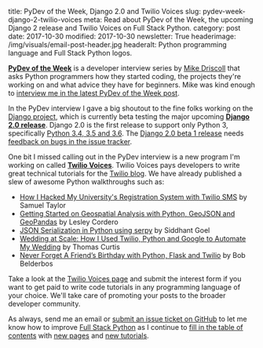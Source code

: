 title: PyDev of the Week, Django 2.0 and Twilio Voices
slug: pydev-week-django-2-twilio-voices
meta: Read about PyDev of the Week, the upcoming Django 2 release and Twilio Voices on Full Stack Python.
category: post
date: 2017-10-30
modified: 2017-10-30
newsletter: True
headerimage: /img/visuals/email-post-header.jpg
headeralt: Python programming language and Full Stack Python logos.


[**PyDev of the Week**](https://www.blog.pythonlibrary.org/category/pydevoftheweek/) 
is a developer interview series by 
[Mike Driscoll](https://github.com/driscollis) that asks Python programmers 
how they started coding, the projects they're working on and what advice
they have for beginners. Mike was kind enough to 
[interview me in the latest PyDev of the Week post](https://www.blog.pythonlibrary.org/2017/10/30/pydev-of-the-week-matthew-makai/).

In the PyDev interview I gave a big shoutout to the fine folks working on the
[Django project](/django.html), which is 
currently beta testing the major upcoming
[**Django 2.0 release**](https://docs.djangoproject.com/en/2.0/releases/2.0/).
Django 2.0 is the first release to support only Python 3, specifically 
[Python 3.4, 3.5 and 3.6](https://docs.djangoproject.com/en/2.0/releases/2.0/#python-compatibility). 
The [Django 2.0 beta 1 release](https://www.djangoproject.com/weblog/2017/oct/16/django-20-beta-1-released/) 
needs
[feedback on bugs in the issue tracker](https://code.djangoproject.com/query?version=2.0&col=id&col=summary&col=status&col=owner&col=type&col=component&col=version&desc=1&order=id).

One bit I missed calling out in the PyDev interview is a new program I'm 
working on called [**Twilio Voices**](http://www.twiliovoices.com). Twilio
Voices pays developers to write great technical tutorials for the 
[Twilio blog](https://www.twilio.com/blog). We have already published a slew 
of awesome Python walkthroughs such as:

* [How I Hacked My University's Registration System with Twilio SMS](https://www.twilio.com/blog/2017/06/hacked-my-universitys-registration-system-python-twilio.html) by Samuel Taylor
* [Getting Started on Geospatial Analysis with Python, GeoJSON and GeoPandas](https://www.twilio.com/blog/2017/08/geospatial-analysis-python-geojson-geopandas.html) by Lesley Cordero
* [JSON Serialization in Python using serpy](https://www.twilio.com/blog/2017/08/json-serialization-in-python-using-serpy.html) by Siddhant Goel
* [Wedding at Scale: How I Used Twilio, Python and Google to Automate My Wedding](https://www.twilio.com/blog/2017/04/wedding-at-scale-how-i-used-twilio-python-and-google-to-automate-my-wedding.html) by Thomas Curtis
* [Never Forget A Friend’s Birthday with Python, Flask and Twilio](https://www.twilio.com/blog/2017/09/never-forget-friends-birthday-python-flask-twilio.html)
  by Bob Belderbos

Take a look at the [Twilio Voices page](http://www.twiliovoices.com/) and 
submit the interest form if you want to get paid to write code tutorials 
in any programming language of your choice. We'll take care of promoting your 
posts to the broader developer community.

As always, send me an email or [submit an issue ticket on GitHub](https://github.com/mattmakai/fullstackpython.com/issues) 
to let me know how to improve 
[Full Stack Python](https://www.fullstackpython.com/) 
as I continue to 
[fill in the table of contents](/table-of-contents.html) 
with [new pages](/change-log.html)
and 
[new tutorials](/blog.html).
